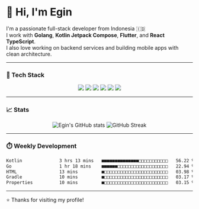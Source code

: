 # 👋 Hi, I'm Egin

I'm a passionate full-stack developer from Indonesia 🇮🇩  
I work with **Golang**, **Kotlin Jetpack Compose**, **Flutter**, and **React TypeScript**.  
I also love working on backend services and building mobile apps with clean architecture.

---

### 🧰 Tech Stack

<p align="center">
  <img src="https://img.shields.io/badge/-Golang-00ADD8?logo=go&logoColor=white&style=flat" />
  <img src="https://img.shields.io/badge/-Kotlin-7F52FF?logo=kotlin&logoColor=white&style=flat" />
  <img src="https://img.shields.io/badge/-Flutter-02569B?logo=flutter&logoColor=white&style=flat" />
  <img src="https://img.shields.io/badge/-React-61DAFB?logo=react&logoColor=black&style=flat" />
  <img src="https://img.shields.io/badge/-PostgreSQL-336791?logo=postgresql&logoColor=white&style=flat" />
  <img src="https://img.shields.io/badge/-Docker-2496ED?logo=docker&logoColor=white&style=flat" />
</p>

---

### 📈 Stats

<p align="center">
  <img src="https://github-readme-stats.vercel.app/api?username=egin10&show_icons=true&theme=radical" alt="Egin's GitHub stats" />
  <img src="https://streak-stats.demolab.com/?user=egin10&theme=radical" alt="GitHub Streak" />
  <!-- <img src="https://github-readme-stats.vercel.app/api/top-langs/?username=egin10&layout=compact&theme=radical" alt="Top Languages" /> -->
</p>

---

### ⏱️ Weekly Development

<!--START_SECTION:waka-->

```txt
Kotlin              3 hrs 13 mins   ■■■■■■■■■■■■■■□□□□□□□□□□□   56.22 %
Go                  1 hr 18 mins    ■■■■■■□□□□□□□□□□□□□□□□□□□   22.94 %
HTML                13 mins         ■□□□□□□□□□□□□□□□□□□□□□□□□   03.98 %
Gradle              10 mins         ■□□□□□□□□□□□□□□□□□□□□□□□□   03.17 %
Properties          10 mins         ■□□□□□□□□□□□□□□□□□□□□□□□□   03.15 %
```

<!--END_SECTION:waka-->

---

⭐️ Thanks for visiting my profile!

